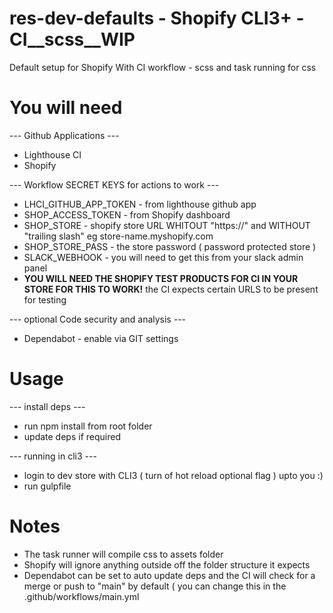 # res-dev-defaults - Shopify CLI3+ - CI__scss__WIP
Default setup for Shopify With CI workflow - scss and task running for css

<h1> You will need </h1>
<p> --- Github Applications --- </p>
<ul>
<li>Lighthouse CI</li>
<li>Shopify</li>
</ul>

<p> --- Workflow SECRET KEYS for actions to work --- </p>
<ul>
<li> LHCI_GITHUB_APP_TOKEN - from lighthouse github app </li>
<li> SHOP_ACCESS_TOKEN - from Shopify dashboard </li>
<li> SHOP_STORE - shopify store URL WHITOUT "https://" and WITHOUT "trailing slash" eg store-name.myshopify.com </li>
<li> SHOP_STORE_PASS - the store password ( password protected store )</li>
<li> SLACK_WEBHOOK - you will need to get this from your slack admin panel </li>
<li> <strong>YOU WILL NEED THE SHOPIFY TEST PRODUCTS FOR CI IN YOUR STORE FOR THIS TO WORK!</strong> the CI expects certain URLS to be present for testing</li>
</ul>

<p> --- optional Code security and analysis --- </p>
<ul>
<li>Dependabot - enable via GIT settings </li>
</ul>

<h1>Usage</h1>
--- install deps ---
<ul>
<li>run npm install from root folder</li>
<li>update deps if required</li>

</ul>

--- running in cli3 ---
<ul>
<li>login to dev store with CLI3 ( turn of hot reload optional flag ) upto you :)</li>
<li>run gulpfile</li>
</ul>

<h1>Notes</h1>
<ul>
<li>The task runner will compile css to assets folder</li>
<li>Shopify will ignore anything outside off the folder structure it expects</li>
<li>Dependabot can be set to auto update deps and the CI will check for a merge or push to "main" by default ( you can change this in the .github/workflows/main.yml</li>
</ul>

